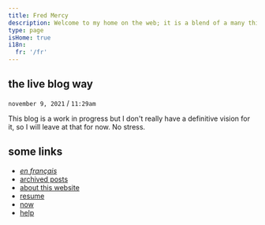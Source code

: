 ```yaml
---
title: Fred Mercy
description: Welcome to my home on the web; it is a blend of a many things. It's a portfolio, a repository of public notes, a way to express myself creatively, a blog, and anything else I want it to be. Feel free to browse and let me know if you need anything, eh? Alright, cool.
type: page
isHome: true
i18n:
  fr: '/fr'
---
```


## the live blog way

`november 9, 2021` / `11:29am`

This blog is a work in progress but I don't really have a definitive vision for
it, so I will leave at that for now. No stress.

## some links

* *[en français](/fr)*
* [archived posts](/archived)
* [about this website](/about)
* [resume](/resume)
* [now](/now)
* [help](/help)
